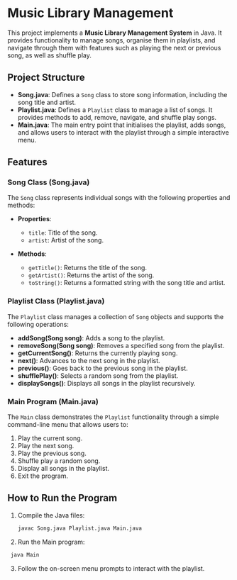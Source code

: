 # Music Library Management

This project implements a **Music Library Management System** in Java. It provides functionality to manage songs, organise them in playlists, and navigate through them with features such as playing the next or previous song, as well as shuffle play.

## Project Structure

- **Song.java**: Defines a `Song` class to store song information, including the song title and artist.
- **Playlist.java**: Defines a `Playlist` class to manage a list of songs. It provides methods to add, remove, navigate, and shuffle play songs.
- **Main.java**: The main entry point that initialises the playlist, adds songs, and allows users to interact with the playlist through a simple interactive menu.

## Features

### Song Class (Song.java)
The `Song` class represents individual songs with the following properties and methods:

- **Properties**:
  - `title`: Title of the song.
  - `artist`: Artist of the song.
  
- **Methods**:
  - `getTitle()`: Returns the title of the song.
  - `getArtist()`: Returns the artist of the song.
  - `toString()`: Returns a formatted string with the song title and artist.

### Playlist Class (Playlist.java)
The `Playlist` class manages a collection of `Song` objects and supports the following operations:

- **addSong(Song song)**: Adds a song to the playlist.
- **removeSong(Song song)**: Removes a specified song from the playlist.
- **getCurrentSong()**: Returns the currently playing song.
- **next()**: Advances to the next song in the playlist.
- **previous()**: Goes back to the previous song in the playlist.
- **shufflePlay()**: Selects a random song from the playlist.
- **displaySongs()**: Displays all songs in the playlist recursively.

### Main Program (Main.java)
The `Main` class demonstrates the `Playlist` functionality through a simple command-line menu that allows users to:

1. Play the current song.
2. Play the next song.
3. Play the previous song.
4. Shuffle play a random song.
5. Display all songs in the playlist.
6. Exit the program.

## How to Run the Program

1. Compile the Java files:

   ```sh
   javac Song.java Playlist.java Main.java
   
2. Run the Main program:
  
  ```sh
   java Main
  ```


3. Follow the on-screen menu prompts to interact with the playlist.
   
